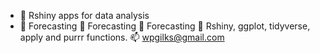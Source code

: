 - 🔭 Rshiny apps for data analysis 
- 🌱 Forecasting
👯 Forecasting
🤔 Forecasting
💬 Rshiny, ggplot, tidyverse, apply and purrr functions.
📫 wpgilks@gmail.com
